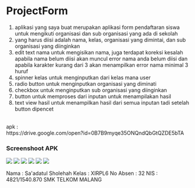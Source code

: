 # ProjectForm 
1. aplikasi yang saya buat merupakan aplikasi form pendaftaran siswa untuk mengikuti organisasi dan sub organisasi yang ada di sekolah
2. yang harus diisi adalah nama, kelas, organisasi yang dimintai, dan sub organisasi yang diinginkan
3. edit text nama untuk mengisikan nama, juga terdapat koreksi kesalah apabila nama belum diisi akan muncul error nama anda belum diisi dan apabila karakter kurang dari 3 akan menampilkan error nama minimal 3 huruf
4. spinner kelas untuk menginputkan dari kelas mana user
5. radio button untuk menginputkan organisasi yang diminati
6. checkbox untuk menginputkan sub organisasi yang diinginkan
7. button untuk memproses dari inputan untuk menampilakan hasil
8. text view hasil untuk menampilkan hasil dari semua inputan tadi setelah button dipencet
<br>
apk : <br>
https://drive.google.com/open?id=0B7B9myqe35ONQndQbGtQZDE5bTA <br>

### Screenshoot APK

![](https://drive.google.com/uc?export=view&id=0B7B9myqe35ONQ0pwUGwyQUVpS2s)
![](https://drive.google.com/uc?export=view&id=0B7B9myqe35ONZUhGV0c4WFItQzg)
![](https://drive.google.com/uc?export=view&id=0B7B9myqe35ONejBnbGlHS09LTFU)
![](https://drive.google.com/uc?export=view&id=0B7B9myqe35ONZjZ6bWJVS2dSSzA)
![](https://drive.google.com/uc?export=view&id=0B7B9myqe35ONRVFIb2c1eDdoSlk)
![](https://drive.google.com/uc?export=view&id=0B7B9myqe35ONQVpUWnh2VHlSVzg)

Nama : Sa'adatul Sholehah
Kelas : XIRPL6
No Absen : 32
NIS : 4821/1540.870
SMK TELKOM MALANG
